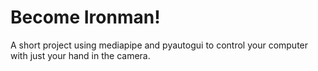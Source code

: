 # Become Ironman!

A short project using mediapipe and pyautogui to control your computer with just your hand in the camera.

